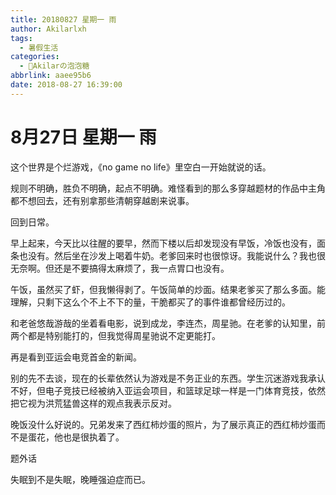 ```yaml
---
title: 20180827 星期一 雨
author: Akilarlxh
tags:
  - 暑假生活
categories:
  - 🍬Akilarの泡泡糖
abbrlink: aaee95b6
date: 2018-08-27 16:39:00
---
```

# 8月27日 星期一 雨

这个世界是个烂游戏，《no game no life》里空白一开始就说的话。

规则不明确，胜负不明确，起点不明确。难怪看到的那么多穿越题材的作品中主角都不想回去，还有别拿那些清朝穿越剧来说事。

回到日常。

早上起来，今天比以往醒的要早，然而下楼以后却发现没有早饭，冷饭也没有，面条也没有。然后坐在沙发上喝着牛奶。老爹回来时也很惊讶。我能说什么？我也很无奈啊。但还是不要搞得太麻烦了，我一点胃口也没有。

午饭，虽然买了虾，但我懒得剥了。午饭简单的炒面。结果老爹买了那么多面。能理解，只剩下这么个不上不下的量，干脆都买了的事件谁都曾经历过的。

和老爸悠哉游哉的坐着看电影，说到成龙，李连杰，周星驰。在老爹的认知里，前两个都是特别能打的，但我觉得周星驰说不定更能打。

再是看到亚运会电竞首金的新闻。

别的先不去谈，现在的长辈依然认为游戏是不务正业的东西。学生沉迷游戏我承认不好，但电子竞技已经被纳入亚运会项目，和篮球足球一样是一门体育竞技，依然把它视为洪荒猛兽这样的观点我表示反对。

晚饭没什么好说的。兄弟发来了西红柿炒蛋的照片，为了展示真正的西红柿炒蛋而不是蛋花，他也是很执着了。

题外话

失眠到不是失眠，晚睡强迫症而已。


